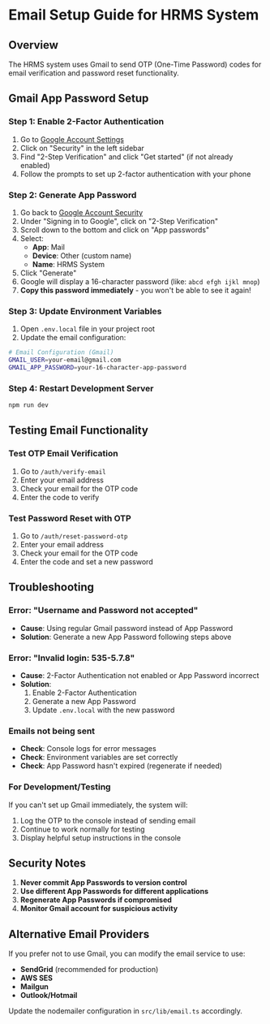 # Email Setup Guide for HRMS System

## Overview
The HRMS system uses Gmail to send OTP (One-Time Password) codes for email verification and password reset functionality.

## Gmail App Password Setup

### Step 1: Enable 2-Factor Authentication
1. Go to [Google Account Settings](https://myaccount.google.com/)
2. Click on "Security" in the left sidebar
3. Find "2-Step Verification" and click "Get started" (if not already enabled)
4. Follow the prompts to set up 2-factor authentication with your phone

### Step 2: Generate App Password
1. Go back to [Google Account Security](https://myaccount.google.com/security)
2. Under "Signing in to Google", click on "2-Step Verification"
3. Scroll down to the bottom and click on "App passwords"
4. Select:
   - **App**: Mail
   - **Device**: Other (custom name)
   - **Name**: HRMS System
5. Click "Generate"
6. Google will display a 16-character password (like: `abcd efgh ijkl mnop`)
7. **Copy this password immediately** - you won't be able to see it again!

### Step 3: Update Environment Variables
1. Open `.env.local` file in your project root
2. Update the email configuration:
```bash
# Email Configuration (Gmail)
GMAIL_USER=your-email@gmail.com
GMAIL_APP_PASSWORD=your-16-character-app-password
```

### Step 4: Restart Development Server
```bash
npm run dev
```

## Testing Email Functionality

### Test OTP Email Verification
1. Go to `/auth/verify-email`
2. Enter your email address
3. Check your email for the OTP code
4. Enter the code to verify

### Test Password Reset with OTP
1. Go to `/auth/reset-password-otp`
2. Enter your email address
3. Check your email for the OTP code
4. Enter the code and set a new password

## Troubleshooting

### Error: "Username and Password not accepted"
- **Cause**: Using regular Gmail password instead of App Password
- **Solution**: Generate a new App Password following steps above

### Error: "Invalid login: 535-5.7.8"
- **Cause**: 2-Factor Authentication not enabled or App Password incorrect
- **Solution**: 
  1. Enable 2-Factor Authentication
  2. Generate a new App Password
  3. Update `.env.local` with the new password

### Emails not being sent
- **Check**: Console logs for error messages
- **Check**: Environment variables are set correctly
- **Check**: App Password hasn't expired (regenerate if needed)

### For Development/Testing
If you can't set up Gmail immediately, the system will:
1. Log the OTP to the console instead of sending email
2. Continue to work normally for testing
3. Display helpful setup instructions in the console

## Security Notes

1. **Never commit App Passwords to version control**
2. **Use different App Passwords for different applications**
3. **Regenerate App Passwords if compromised**
4. **Monitor Gmail account for suspicious activity**

## Alternative Email Providers

If you prefer not to use Gmail, you can modify the email service to use:
- **SendGrid** (recommended for production)
- **AWS SES**
- **Mailgun**
- **Outlook/Hotmail**

Update the nodemailer configuration in `src/lib/email.ts` accordingly.
